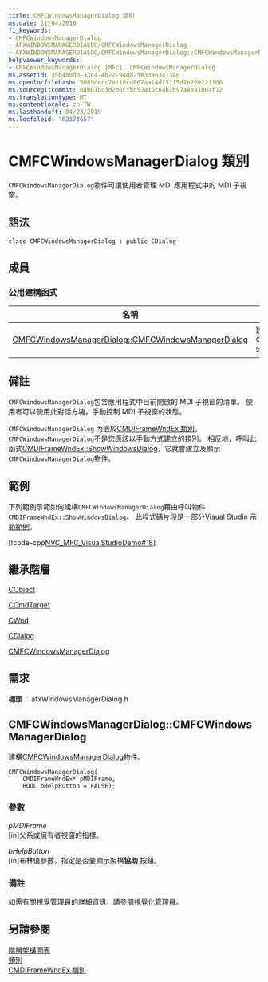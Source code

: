```yaml
---
title: CMFCWindowsManagerDialog 類別
ms.date: 11/04/2016
f1_keywords:
- CMFCWindowsManagerDialog
- AFXWINDOWSMANAGERDIALOG/CMFCWindowsManagerDialog
- AFXWINDOWSMANAGERDIALOG/CMFCWindowsManagerDialog::CMFCWindowsManagerDialog
helpviewer_keywords:
- CMFCWindowsManagerDialog [MFC], CMFCWindowsManagerDialog
ms.assetid: 35b4b0db-33c4-4b22-94d8-5e3396341340
ms.openlocfilehash: 5089decc7a118cd867aa14df51f5d7e269221108
ms.sourcegitcommit: 0ab61bc3d2b6cfbd52a16c6ab2b97a8ea1864f12
ms.translationtype: MT
ms.contentlocale: zh-TW
ms.lasthandoff: 04/23/2019
ms.locfileid: "62373657"
---
```

# <a name="cmfcwindowsmanagerdialog-class"></a>CMFCWindowsManagerDialog 類別

`CMFCWindowsManagerDialog`物件可讓使用者管理 MDI 應用程式中的 MDI 子視窗。

## <a name="syntax"></a>語法

```
class CMFCWindowsManagerDialog : public CDialog
```

## <a name="members"></a>成員

### <a name="public-constructors"></a>公用建構函式

|名稱|描述|
|----------|-----------------|
|[CMFCWindowsManagerDialog::CMFCWindowsManagerDialog](#cmfcwindowsmanagerdialog)|建構 `CMFCWindowsManagerDialog` 物件。|

## <a name="remarks"></a>備註

`CMFCWindowsManagerDialog`包含應用程式中目前開啟的 MDI 子視窗的清單。 使用者可以使用此對話方塊，手動控制 MDI 子視窗的狀態。

`CMFCWindowsManagerDialog` 內嵌於[CMDIFrameWndEx 類別](../../mfc/reference/cmdiframewndex-class.md)。 `CMFCWindowsManagerDialog`不是您應該以手動方式建立的類別。 相反地，呼叫此函式[CMDIFrameWndEx::ShowWindowsDialog](../../mfc/reference/cmdiframewndex-class.md#showwindowsdialog)，它就會建立及顯示`CMFCWindowsManagerDialog`物件。

## <a name="example"></a>範例

下列範例示範如何建構`CMFCWindowsManagerDialog`藉由呼叫物件`CMDIFrameWndEx::ShowWindowsDialog`。 此程式碼片段是一部分[Visual Studio 示範範例](../../overview/visual-cpp-samples.md)。

[!code-cpp[NVC_MFC_VisualStudioDemo#18](../../mfc/codesnippet/cpp/cmfcwindowsmanagerdialog-class_1.cpp)]

## <a name="inheritance-hierarchy"></a>繼承階層

[CObject](../../mfc/reference/cobject-class.md)

[CCmdTarget](../../mfc/reference/ccmdtarget-class.md)

[CWnd](../../mfc/reference/cwnd-class.md)

[CDialog](../../mfc/reference/cdialog-class.md)

[CMFCWindowsManagerDialog](../../mfc/reference/cmfcwindowsmanagerdialog-class.md)

## <a name="requirements"></a>需求

**標頭：** afxWindowsManagerDialog.h

##  <a name="cmfcwindowsmanagerdialog"></a>  CMFCWindowsManagerDialog::CMFCWindowsManagerDialog

建構[CMFCWindowsManagerDialog](../../mfc/reference/cmfcwindowsmanagerdialog-class.md)物件。

```
CMFCWindowsManagerDialog(
    CMDIFrameWndEx* pMDIFrame,
    BOOL bHelpButton = FALSE);
```

### <a name="parameters"></a>參數

*pMDIFrame*<br/>
[in]父系或擁有者視窗的指標。

*bHelpButton*<br/>
[in]布林值參數，指定是否要顯示架構**協助** 按鈕。

### <a name="remarks"></a>備註

如需有關視覺管理員的詳細資訊，請參閱[視覺化管理員](../../mfc/visualization-manager.md)。

## <a name="see-also"></a>另請參閱

[階層架構圖表](../../mfc/hierarchy-chart.md)<br/>
[類別](../../mfc/reference/mfc-classes.md)<br/>
[CMDIFrameWndEx 類別](../../mfc/reference/cmdiframewndex-class.md)
